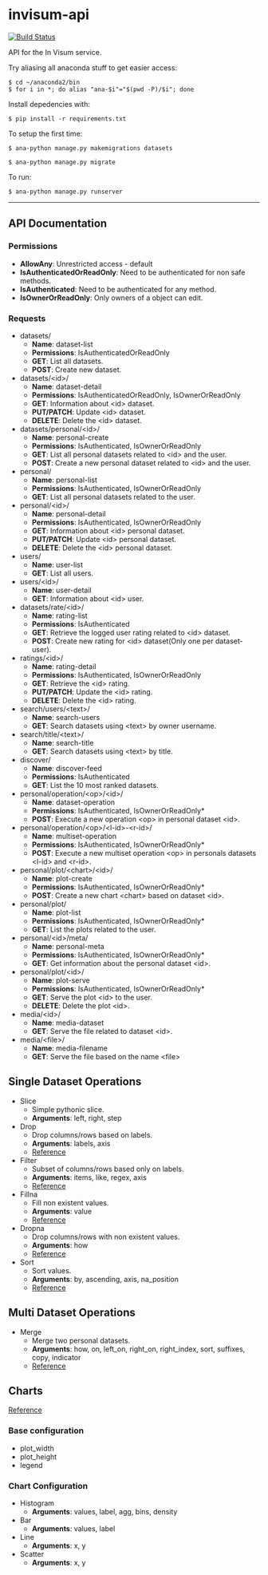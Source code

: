 # invisum-api

[![Build Status](https://travis-ci.com/LionsWrath/invisum-api.svg?token=wigrzBbkCwvBZ4hq2ys8&branch=master)](https://travis-ci.com/LionsWrath/invisum-api)

API for the In Visum service.

Try aliasing all anaconda stuff to get easier access:
	
	$ cd ~/anaconda2/bin
	$ for i in *; do alias "ana-$i"="$(pwd -P)/$i"; done

Install depedencies with:
	
	$ pip install -r requirements.txt

To setup the first time:
	
	$ ana-python manage.py makemigrations datasets
	
	$ ana-python manage.py migrate

To run:	
	
	$ ana-python manage.py runserver

***

## API Documentation

### Permissions

- **AllowAny**: Unrestricted access - default
- **IsAuthenticatedOrReadOnly**: Need to be authenticated for non safe methods.
- **IsAuthenticated**: Need to be authenticated for any method.
- **IsOwnerOrReadOnly**: Only owners of a object can edit.

### Requests

- datasets/
    + **Name**: dataset-list
    + **Permissions**: IsAuthenticatedOrReadOnly
    + **GET**: List all datasets.
    + **POST**: Create new dataset.
- datasets/\<id>/
    + **Name**: dataset-detail
    + **Permissions**: IsAuthenticatedOrReadOnly, IsOwnerOrReadOnly
    + **GET**: Information about \<id> dataset.
    + **PUT/PATCH**: Update \<id> dataset.
    + **DELETE**: Delete the \<id> dataset.
- datasets/personal/\<id>/
    + **Name**: personal-create
    + **Permissions**: IsAuthenticated, IsOwnerOrReadOnly 
    + **GET**: List all personal datasets related to \<id> and the user.
    + **POST**: Create a new personal dataset related to \<id> and the user.
- personal/
    + **Name**: personal-list
    + **Permissions**: IsAuthenticated, IsOwnerOrReadOnly 
    + **GET**: List all personal datasets related to the user.
- personal/\<id>/
    + **Name**: personal-detail
    + **Permissions**: IsAuthenticated, IsOwnerOrReadOnly
    + **GET**: Information about \<id> personal dataset.
    + **PUT/PATCH**: Update \<id> personal dataset.
    + **DELETE**: Delete the \<id> personal dataset.
- users/
    + **Name**: user-list
    + **GET**: List all users.
- users/\<id>/
    + **Name**: user-detail
    + **GET**: Information about \<id> user.
- datasets/rate/\<id>/
    + **Name**: rating-list
    + **Permissions**: IsAuthenticated
    + **GET**: Retrieve the logged user rating related to \<id> dataset.
    + **POST**: Create new rating for \<id> dataset(Only one per dataset-user).
- ratings/\<id>/
    + **Name**: rating-detail
    + **Permissions**: IsAuthenticated, IsOwnerOrReadOnly
    + **GET**: Retrieve the \<id> rating.
    + **PUT/PATCH**: Update the \<id> rating.
    + **DELETE**: Delete the \<id> rating.
- search/users/\<text>/
    + **Name**: search-users
    + **GET**: Search datasets using \<text> by owner username.
- search/title/\<text>/
    + **Name**: search-title
    + **GET**: Search datasets using \<text> by title.
- discover/
    + **Name**: discover-feed
    + **Permissions**: IsAuthenticated
    + **GET**: List the 10 most ranked datasets.
- personal/operation/\<op>/\<id>/
    + **Name**: dataset-operation
    + **Permissions**: IsAuthenticated, IsOwnerOrReadOnly\*
    + **POST**: Execute a new operation \<op> in personal dataset \<id>.
- personal/operation/\<op>/\<l-id>-\<r-id>/
    + **Name**: multiset-operation
    + **Permissions**: IsAuthenticated, IsOwnerOrReadOnly\*
    + **POST**: Execute a new multiset operation \<op> in personals datasets \<l-id> and \<r-id>.
- personal/plot/\<chart>/\<id>/
    + **Name**: plot-create
    + **Permissions**: IsAuthenticated, IsOwnerOrReadOnly\*
    + **POST**: Create a new chart \<chart> based on dataset \<id>.
- personal/plot/
    + **Name**: plot-list
    + **Permissions**: IsAuthenticated, IsOwnerOrReadOnly\*
    + **GET**: List the plots related to the user.
- personal/\<id>/meta/
    + **Name**: personal-meta
    + **Permissions**: IsAuthenticated, IsOwnerOrReadOnly\*
    + **GET**: Get information about the personal dataset \<id>.
- personal/plot/\<id>/
    + **Name**: plot-serve
    + **Permissions**: IsAuthenticated, IsOwnerOrReadOnly\*
    + **GET**: Serve the plot \<id> to the user.
    + **DELETE**: Delete the plot \<id>.
- media/\<id>/
    + **Name**: media-dataset
    + **GET**: Serve the file related to dataset \<id>.
- media/\<file>/
    + **Name**: media-filename
    + **GET**: Serve the file based on the name \<file>

## Single Dataset Operations

- Slice
    + Simple pythonic slice.
    + **Arguments**: left, right, step
- Drop
    + Drop columns/rows based on labels.
    + **Arguments**: labels, axis
    + [Reference](http://pandas.pydata.org/pandas-docs/stable/generated/pandas.DataFrame.drop.html)
- Filter
    + Subset of columns/rows based only on labels.
    + **Arguments**: items, like, regex, axis
    + [Reference](http://pandas.pydata.org/pandas-docs/stable/generated/pandas.DataFrame.filter.html) 
- Fillna
    + Fill non existent values.
    + **Arguments**: value
    + [Reference](http://pandas.pydata.org/pandas-docs/stable/generated/pandas.DataFrame.fillna.html)
- Dropna
    + Drop columns/rows with non existent values.
    + **Arguments**: how
    + [Reference](http://pandas.pydata.org/pandas-docs/stable/generated/pandas.DataFrame.dropna.html)
- Sort
    + Sort values.
    + **Arguments**: by, ascending, axis, na\_position
    + [Reference](http://pandas.pydata.org/pandas-docs/stable/generated/pandas.DataFrame.sort_values.html)

## Multi Dataset Operations

- Merge
    + Merge two personal datasets.
    + **Arguments**: how, on, left\_on, right\_on, right\_index, sort, suffixes, copy, indicator
    + [Reference](http://pandas.pydata.org/pandas-docs/stable/generated/pandas.DataFrame.merge.html)

## Charts

[Reference](http://bokeh.pydata.org/en/latest/docs/reference/charts.html)

### Base configuration

- plot\_width
- plot\_height
- legend

### Chart Configuration

- Histogram
    + **Arguments**: values, label, agg, bins, density
- Bar
    + **Arguments**: values, label
- Line
    + **Arguments**: x, y
- Scatter
    + **Arguments**: x, y
